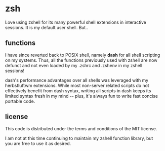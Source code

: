 # zsh

Love using zshell for its many powerful shell extensions in interactive
sessions. It is my default user shell. But..

## functions

I have since reverted back to POSIX shell, namely **dash** for all shell
scripting on my systems. Thus, all the functions previously used with
zshell are now defunct and not even loaded by my .zshrc and .zshenv in my zshell sessions!

dash's performance advantages over all shells was leveraged with my
herbstluftwm extensions. While most non-server related scripts do not
effectively benefit from dash syntax, writing all scripts in dash keeps
its limited syntax fresh in my mind -- plus, it's always fun to write
fast concise portable code.

##  license

This code is distributed under the terms and conditions of the MIT
license. 

I am not at this time continuing to maintain my zshell
function library, but you are free to use it as desired.
